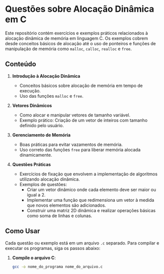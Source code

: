 # Questões sobre Alocação Dinâmica em C

Este repositório contém exercícios e exemplos práticos relacionados à alocação dinâmica de memória em linguagem C. Os exemplos cobrem desde conceitos básicos de alocação até o uso de ponteiros e funções de manipulação de memória como `malloc`, `calloc`, `realloc` e `free`.

## Conteúdo

1. **Introdução à Alocação Dinâmica**
   - Conceitos básicos sobre alocação de memória em tempo de execução.
   - Uso das funções `malloc` e `free`.

2. **Vetores Dinâmicos**
   - Como alocar e manipular vetores de tamanho variável.
   - Exemplo prático: Criação de um vetor de inteiros com tamanho definido pelo usuário.

3. **Gerenciamento de Memória**
   - Boas práticas para evitar vazamentos de memória.
   - Uso correto das funções `free` para liberar memória alocada dinamicamente.

4. **Questões Práticas**
   - Exercícios de fixação que envolvem a implementação de algoritmos utilizando alocação dinâmica.
   - Exemplos de questões:
     - Criar um vetor dinâmico onde cada elemento deve ser maior ou igual a 2.
     - Implementar uma função que redimensiona um vetor à medida que novos elementos são adicionados.
     - Construir uma matriz 2D dinâmica e realizar operações básicas como soma de linhas e colunas.

## Como Usar

Cada questão ou exemplo está em um arquivo `.c` separado. Para compilar e executar os programas, siga os passos abaixo:

1. **Compile o arquivo C**:
   ```bash
   gcc -o nome_do_programa nome_do_arquivo.c
